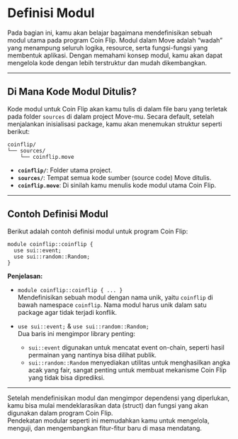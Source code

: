 # Definisi Modul

Pada bagian ini, kamu akan belajar bagaimana mendefinisikan sebuah modul utama pada program Coin Flip. Modul dalam Move adalah “wadah” yang menampung seluruh logika, resource, serta fungsi-fungsi yang membentuk aplikasi. Dengan memahami konsep modul, kamu akan dapat mengelola kode dengan lebih terstruktur dan mudah dikembangkan.

---

## Di Mana Kode Modul Ditulis?

Kode modul untuk Coin Flip akan kamu tulis di dalam file baru yang terletak pada folder `sources` di dalam project Move-mu. Secara default, setelah menjalankan inisialisasi package, kamu akan menemukan struktur seperti berikut:

```
coinflip/
└── sources/
    └── coinflip.move
```

- **`coinflip/`**: Folder utama project.
- **`sources/`**: Tempat semua kode sumber (source code) Move ditulis.
- **`coinflip.move`**: Di sinilah kamu menulis kode modul utama Coin Flip.

---

## Contoh Definisi Modul

Berikut adalah contoh definisi modul untuk program Coin Flip:

```move
module coinflip::coinflip {
  use sui::event;
  use sui::random::Random;
}
```

**Penjelasan:**

- `module coinflip::coinflip { ... }`  
  Mendefinisikan sebuah modul dengan nama unik, yaitu `coinflip` di bawah namespace `coinflip`. Nama modul harus unik dalam satu package agar tidak terjadi konflik.
  
- `use sui::event;` & `use sui::random::Random;`  
  Dua baris ini mengimpor library penting:
  - `sui::event` digunakan untuk mencatat event on-chain, seperti hasil permainan yang nantinya bisa dilihat publik.
  - `sui::random::Random` menyediakan utilitas untuk menghasilkan angka acak yang fair, sangat penting untuk membuat mekanisme Coin Flip yang tidak bisa diprediksi.

---

Setelah mendefinisikan modul dan mengimpor dependensi yang diperlukan, kamu bisa mulai mendeklarasikan data (struct) dan fungsi yang akan digunakan dalam program Coin Flip.  
Pendekatan modular seperti ini memudahkan kamu untuk mengelola, menguji, dan mengembangkan fitur-fitur baru di masa mendatang.